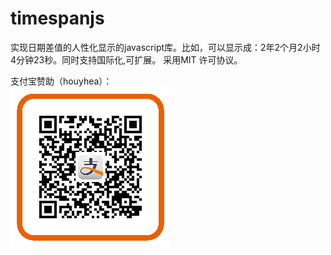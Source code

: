 timespanjs
===

实现日期差值的人性化显示的javascript库。比如，可以显示成：2年2个月2小时4分钟23秒。同时支持国际化,可扩展。
采用MIT 许可协议。

支付宝赞助（houyhea）：  
![赞助](https://raw.githubusercontent.com/houyhea/lab/master/alipayqrcode.png)